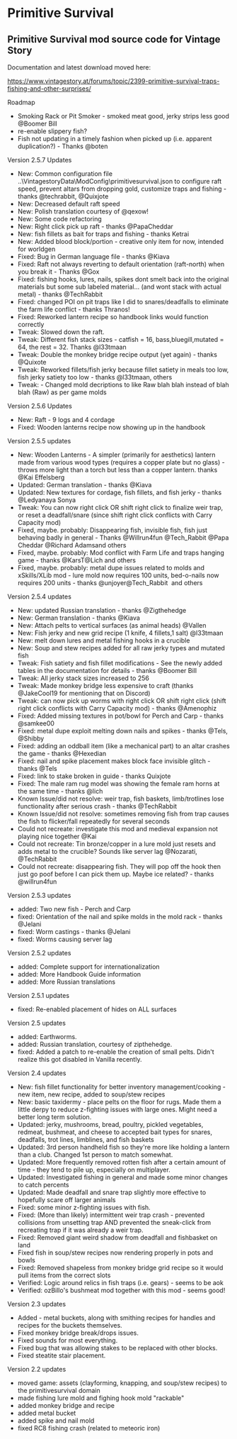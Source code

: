 # Primitive Survival

<h2>Primitive Survival mod source code for Vintage Story</h2>

Documentation and latest download moved here:

https://www.vintagestory.at/forums/topic/2399-primitive-survival-traps-fishing-and-other-surprises/


Roadmap

 - Smoking Rack or Pit Smoker - smoked meat good, jerky strips less good @Boomer Bill
 - re-enable slippery fish?
 - Fish not updating in a timely fashion when picked up (i.e. apparent duplication?) - Thanks @boten
 
 
 
Version 2.5.7 Updates

- New: Common configuration file ..\VintagestoryData\ModConfig\primitivesurvival.json to configure raft speed, prevent altars from dropping gold, customize traps and fishing - thanks @techrabbit, @Quixjote
- New: Decreased default raft speed
- New: Polish translation courtesy of @qexow!
- New: Some code refactoring
- New: Right click pick up raft - thanks @PapaCheddar
- New: fish fillets as bait for traps and fishing - thanks Ketrai
- New: Added blood block/portion - creative only item for now, intended for worldgen
- Fixed: Bug in German language file - thanks @Kiava
- Fixed: Raft not always reverting to default orientation (raft-north) when you break it - Thanks @Gox
- Fixed: fishing hooks, lures, nails, spikes dont smelt back into the original materials but some sub labeled material... (and wont stack with actual metal) - thanks @TechRabbit
- Fixed: changed POI on pit traps like I did to snares/deadfalls to eliminate the farm life conflict - thanks Thranos!
- Fixed: Reworked lantern recipe so handbook links would function correctly
- Tweak: Slowed down the raft.
- Tweak: Different fish stack sizes - catfish = 16, bass,bluegill,mutated = 64, the rest = 32. Thanks @l33tmaan
- Tweak: Double the monkey bridge recipe output (yet again) - thanks @Quixote
- Tweak: Reworked fillets/fish jerky because fillet satiety in meals too low, fish jerky satiety too low - thanks @l33tmaan, others
- Tweak: - Changed mold decriptions to like Raw blah blah instead of blah blah (Raw) as per game molds


Version 2.5.6 Updates

- New: Raft - 9 logs and 4 cordage
- Fixed: Wooden lanterns recipe now showing up in the handbook

Version 2.5.5 updates

 - New: Wooden Lanterns - A simpler (primarily for aesthetics) lantern made from various wood types (requires a copper plate but no glass) - throws more light than a torch but less than a copper lantern. thanks @Kai Effelsberg
 - Updated: German translation - thanks @Kiava
 - Updated: New textures for cordage, fish fillets, and fish jerky - thanks @Ledyanaya Sonya
 - Tweak: You can now right click OR shift right click to finalize weir trap, or reset a deadfall/snare (since shift right click conflicts with Carry Capacity mod)
 - Fixed, maybe. probably: Disappearing fish, invisible fish, fish just behaving badly in general - Thanks @Willrun4fun @Tech_Rabbit @Papa Cheddar @Richard Adamsand others
 - Fixed, maybe. probably: Mod conflict with Farm Life and traps hanging game - thanks @KarsT@Lich and others
 - Fixed, maybe. probably: metal dupe issues related to molds and xSkills/XLib mod - lure mold now requires 100 units, bed-o-nails now requires 200 units - thanks @unjoyer@Tech_Rabbit  and others

Version 2.5.4 updates

 - New: updated Russian translation - thanks @Zigthehedge
 - New: German translation - thanks @Kiava
 - New: Attach pelts to vertical surfaces (as animal heads) @Vallen
 - New: Fish jerky and new grid recipe (1 knife, 4 fillets,1 salt) @l33tmaan
 - New: melt down lures and metal fishing hooks in a crucible
 - New: Soup and stew recipes added for all raw jerky types and mutated fish
 - Tweak: Fish satiety and fish fillet modifications - See the newly added tables in the documentation for details - thanks @Boomer Bill
 - Tweak: All jerky stack sizes increased to 256
 - Tweak: Made monkey bridge less expensive to craft (thanks @JakeCool19 for mentioning that on Discord)
 - Tweak: can now pick up worms with right click OR shift right click (shift right click conflicts with Carry Capacity mod) - thanks @Amenophiz
 - Fixed: Added missing textures in pot/bowl for Perch and Carp - thanks @samkee00
 - Fixed: metal dupe exploit melting down nails and spikes - thanks @Tels, @Shibby
 - Fixed: adding an oddball item (like a mechanical part) to an altar crashes the game - thanks @Hexedian
 - Fixed: nail and spike placement makes block face invisible glitch - thanks @Tels
 - Fixed: link to stake broken in guide - thanks Quixjote
 - Fixed: The male ram rug model was showing the female ram horns at the same time - thanks @lich
 - Known Issue/did not resolve: weir trap, fish baskets, limb/trotlines lose functionality after serious crash - thanks @TechRabbit 
 - Known Issue/did not resolve: sometimes removing fish from trap causes the fish to flicker/fall repeatedly for several seconds
 - Could not recreate: investigate this mod and medieval expansion not playing nice together @Kai
 - Could not recreate: Tin bronze/copper in a lure mold just resets and adds metal to the crucible? Sounds like server lag @Nozarati, @TechRabbit
 - Could not recreate: disappearing fish.  They will pop off the hook then just go poof before I can pick them up.  Maybe ice related? - thanks @willrun4fun


Version 2.5.3 updates

 - added: Two new fish - Perch and Carp
 - fixed: Orientation of the nail and spike molds in the mold rack - thanks @Jelani
 - fixed: Worm castings - thanks @Jelani
 - fixed: Worms causing server lag
 
Version 2.5.2 updates

 - added: Complete support for internationalization
 - added: More Handbook Guide information
 - added: More Russian translations
 
Version 2.5.1 updates

 - fixed: Re-enabled placement of hides on ALL surfaces
 
Version 2.5 updates

 - added: Earthworms.
 - added: Russian translation, courtesy of zipthehedge.
 - fixed: Added a patch to re-enable the creation of small pelts.  Didn't realize this got disabled in Vanilla recently.


Version 2.4 updates

 - New: fish fillet functionality for better inventory management/cooking - new item, new recipe, added to soup/stew recipes
 - New: basic taxidermy - place pelts on the floor for rugs.  Made them a little derpy to reduce z-fighting issues with large ones.  Might need a better long term solution.
 - Updated: jerky, mushrooms, bread, poultry, pickled vegetables, redmeat, bushmeat, and cheese to accepted bait types for snares, deadfalls, trot lines, limblines, and fish baskets
 - Updated: 3rd person handheld fish so they're more like holding a lantern than a club.  Changed 1st person to match somewhat.
 - Updated: More frequently removed rotten fish after a certain amount of time - they tend to pile up, especially on multiplayer.
 - Updated: Investigated fishing in general and made some minor changes to catch percents
 - Updated: Made deadfall and snare trap slightly more effective to hopefully scare off larger animals
 - Fixed: some minor z-fighting issues with fish.
 - Fixed: (More than likely) intermittent weir trap crash - prevented collisions from unsetting trap AND prevented the sneak-click from recreating trap if it was already a weir trap.
 - Fixed: Removed giant weird shadow from deadfall and fishbasket on land
 - Fixed fish in soup/stew recipes now rendering properly in pots and bowls
 - Fixed: Removed shapeless from monkey bridge grid recipe so it would pull items from the correct slots
 - Verified: Logic around relics in fish traps (i.e. gears) - seems to be aok
 - Verified: ozBillo's bushmeat mod together with this mod - seems good!

Version 2.3 updates

 - Added - metal buckets, along with smithing recipes for handles and recipes for the buckets themselves.
 - Fixed monkey bridge break/drops issues.
 - Fixed sounds for most everything.
 - Fixed bug that was allowing stakes to be replaced with other blocks.
 - Fixed steatite stair placement.

Version 2.2 updates

- moved game: assets (clayforming, knapping, and soup/stew recipes) to the primitivesurvival domain
- made fishing lure mold and fighing hook mold "rackable"
- added monkey bridge and recipe
- added metal bucket
- added spike and nail mold 
- fixed RC8 fishing crash (related to meteoric iron)

